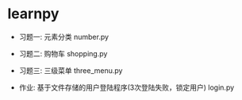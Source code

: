 # learnpy

* 习题一: 元素分类
number.py

* 习题二: 购物车
shopping.py

* 习题三: 三级菜单
three_menu.py

* 作业: 基于文件存储的用户登陆程序(3次登陆失败，锁定用户)
login.py
